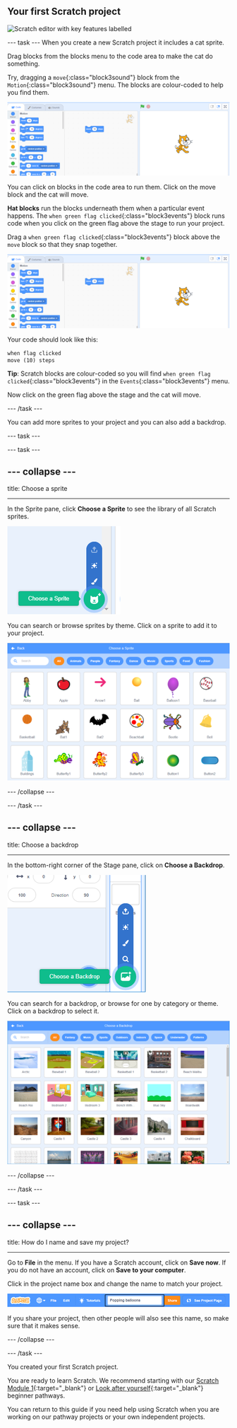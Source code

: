 ## Your first Scratch project

![Scratch editor with key features labelled](images/scratch-feature.png)

--- task ---
When you create a new Scratch project it includes a cat sprite. 

Drag blocks from the blocks menu to the code area to make the cat do something. 

Try, dragging a `move`{:class="block3sound"} block from the `Motion`{:class="block3sound"} menu. The blocks are colour-coded to help you find them.

![Move block](images/move-block.png)

You can click on blocks in the code area to run them. Click on the move block and the cat will move. 

**Hat blocks** run the blocks underneath them when a particular event happens. The `when green flag clicked`{:class="block3events"} block runs code when you click on the green flag above the stage to run your project. 

Drag a `when green flag clicked`{:class="block3events"} block above the `move` block so that they snap together.

![Flag clicked](images/move-block.png)

Your code should look like this:

```blocks3
when flag clicked
move (10) steps
```

**Tip**: Scratch blocks are colour-coded so you will find `when green flag clicked`{:class="block3events"} in the `Events`{:class="block3events"} menu. 

Now click on the green flag above the stage and the cat will move. 

--- /task ---

You can add more sprites to your project and you can also add a backdrop.

--- task ---

--- task ---

--- collapse ---
---

title: Choose a sprite

---

In the Sprite pane, click **Choose a Sprite** to see the library of all Scratch sprites.

![Image sprite library](images/sprite-library.png)

You can search or browse sprites by theme. Click on a sprite to add it to your project.

![Image sprite library - choose](images/sprite-choose.png)

--- /collapse --- 

--- /task ---


--- collapse ---
---

title: Choose a backdrop

---

In the bottom-right corner of the Stage pane, click on **Choose a Backdrop**.

![Image of Choose a Backdrop](images/stage-choose.png)

You can search for a backdrop, or browse for one by category or theme. Click on a backdrop to select it.

![Image of Backdrop Library](images/backdrop.png)

--- /collapse --- 

--- /task ---

--- task ---

--- collapse ---
---

title: How do I name and save my project?

---

Go to **File** in the menu. If you have a Scratch account, click on **Save now**. If you do not have an account, click on **Save to your computer**.

Click in the project name box and change the name to match your project. 

![Project name highlighted](images/change-project-name.png)

If you share your project, then other people will also see this name, so make sure that it makes sense. 

--- /collapse --- 

--- /task ---

You created your first Scratch project.

You are ready to learn Scratch. We recommend starting with our [Scratch Module 1](https://projects.raspberrypi.org/en/raspberrypi/scratch-module-1){:target="_blank"} or 
 [Look after yourself](https://projects.raspberrypi.org/en/raspberrypi/look-after-yourself){:target="_blank"} beginner pathways.

 You can return to this guide if you need help using Scratch when you are working on our pathway projects or your own independent projects. 


